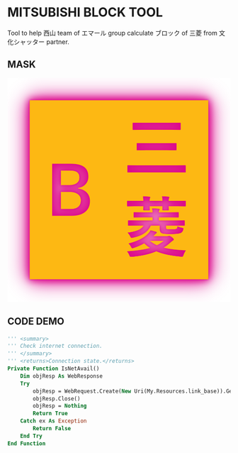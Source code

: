 # MITSUBISHI BLOCK TOOL
Tool to help 西山 team of エマール group calculate ブロック of 三菱 from 文化シャッター partner.

## MASK
<p align="center">
<img src="https://raw.githubusercontent.com/Tynab/Mitsubishi-Block/main/pic/0.png"></img>
</p>

## CODE DEMO
```vb
''' <summary>
''' Check internet connection.
''' </summary>
''' <returns>Connection state.</returns>
Private Function IsNetAvail()
    Dim objResp As WebResponse
    Try
        objResp = WebRequest.Create(New Uri(My.Resources.link_base)).GetResponse
        objResp.Close()
        objResp = Nothing
        Return True
    Catch ex As Exception
        Return False
    End Try
End Function
```